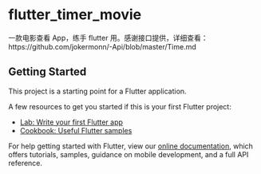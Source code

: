 # flutter_timer_movie

一款电影查看 App，练手 flutter 用。感谢接口提供，详细查看：https:&#x2F;&#x2F;github.com&#x2F;jokermonn&#x2F;-Api&#x2F;blob&#x2F;master&#x2F;Time.md

## Getting Started

This project is a starting point for a Flutter application.

A few resources to get you started if this is your first Flutter project:

- [Lab: Write your first Flutter app](https://flutter.io/docs/get-started/codelab)
- [Cookbook: Useful Flutter samples](https://flutter.io/docs/cookbook)

For help getting started with Flutter, view our 
[online documentation](https://flutter.io/docs), which offers tutorials, 
samples, guidance on mobile development, and a full API reference.
